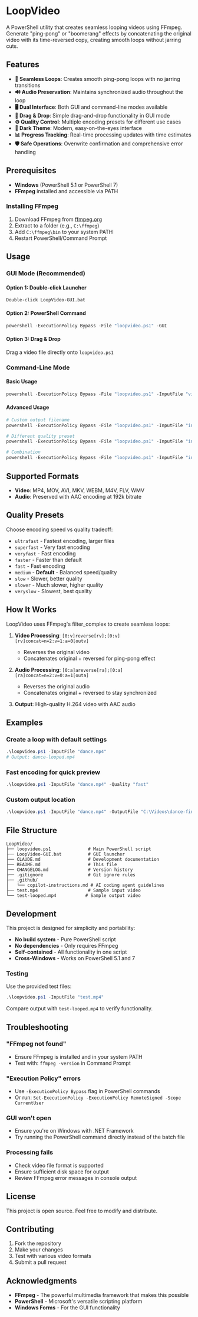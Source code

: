 # LoopVideo

A PowerShell utility that creates seamless looping videos using FFmpeg. Generate "ping-pong" or "boomerang" effects by concatenating the original video with its time-reversed copy, creating smooth loops without jarring cuts.

## Features

- **🎥 Seamless Loops**: Creates smooth ping-pong loops with no jarring transitions
- **🔊 Audio Preservation**: Maintains synchronized audio throughout the loop  
- **🖥️ Dual Interface**: Both GUI and command-line modes available
- **📁 Drag & Drop**: Simple drag-and-drop functionality in GUI mode
- **⚙️ Quality Control**: Multiple encoding presets for different use cases
- **🎨 Dark Theme**: Modern, easy-on-the-eyes interface
- **📊 Progress Tracking**: Real-time processing updates with time estimates
- **🛡️ Safe Operations**: Overwrite confirmation and comprehensive error handling

## Prerequisites

- **Windows** (PowerShell 5.1 or PowerShell 7)
- **FFmpeg** installed and accessible via PATH

### Installing FFmpeg

1. Download FFmpeg from [ffmpeg.org](https://ffmpeg.org/download.html)
2. Extract to a folder (e.g., `C:\ffmpeg`)
3. Add `C:\ffmpeg\bin` to your system PATH
4. Restart PowerShell/Command Prompt

## Usage

### GUI Mode (Recommended)

#### Option 1: Double-click Launcher
```
Double-click LoopVideo-GUI.bat
```

#### Option 2: PowerShell Command
```powershell
powershell -ExecutionPolicy Bypass -File "loopvideo.ps1" -GUI
```

#### Option 3: Drag & Drop
Drag a video file directly onto `loopvideo.ps1`

### Command-Line Mode

#### Basic Usage
```powershell
powershell -ExecutionPolicy Bypass -File "loopvideo.ps1" -InputFile "video.mp4"
```

#### Advanced Usage
```powershell
# Custom output filename
powershell -ExecutionPolicy Bypass -File "loopvideo.ps1" -InputFile "input.mp4" -OutputFile "custom-loop.mp4"

# Different quality preset
powershell -ExecutionPolicy Bypass -File "loopvideo.ps1" -InputFile "input.mp4" -Quality "fast"

# Combination
powershell -ExecutionPolicy Bypass -File "loopvideo.ps1" -InputFile "input.mp4" -OutputFile "output.mp4" -Quality "slow"
```

## Supported Formats

- **Video**: MP4, MOV, AVI, MKV, WEBM, M4V, FLV, WMV
- **Audio**: Preserved with AAC encoding at 192k bitrate

## Quality Presets

Choose encoding speed vs quality tradeoff:

- `ultrafast` - Fastest encoding, larger files
- `superfast` - Very fast encoding  
- `veryfast` - Fast encoding
- `faster` - Faster than default
- `fast` - Fast encoding
- `medium` - **Default** - Balanced speed/quality
- `slow` - Slower, better quality
- `slower` - Much slower, higher quality  
- `veryslow` - Slowest, best quality

## How It Works

LoopVideo uses FFmpeg's filter_complex to create seamless loops:

1. **Video Processing**: `[0:v]reverse[rv];[0:v][rv]concat=n=2:v=1:a=0[outv]`
   - Reverses the original video
   - Concatenates original + reversed for ping-pong effect

2. **Audio Processing**: `[0:a]areverse[ra];[0:a][ra]concat=n=2:v=0:a=1[outa]`
   - Reverses the original audio  
   - Concatenates original + reversed to stay synchronized

3. **Output**: High-quality H.264 video with AAC audio

## Examples

### Create a loop with default settings
```powershell
.\loopvideo.ps1 -InputFile "dance.mp4"
# Output: dance-looped.mp4
```

### Fast encoding for quick preview
```powershell
.\loopvideo.ps1 -InputFile "dance.mp4" -Quality "fast"
```

### Custom output location
```powershell
.\loopvideo.ps1 -InputFile "dance.mp4" -OutputFile "C:\Videos\dance-final.mp4"
```

## File Structure

```
LoopVideo/
├── loopvideo.ps1              # Main PowerShell script
├── LoopVideo-GUI.bat          # GUI launcher 
├── CLAUDE.md                  # Development documentation
├── README.md                  # This file
├── CHANGELOG.md               # Version history
├── .gitignore                 # Git ignore rules
├── .github/
│   └── copilot-instructions.md # AI coding agent guidelines
├── test.mp4                   # Sample input video
└── test-looped.mp4           # Sample output video
```

## Development

This project is designed for simplicity and portability:

- **No build system** - Pure PowerShell script
- **No dependencies** - Only requires FFmpeg  
- **Self-contained** - All functionality in one script
- **Cross-Windows** - Works on PowerShell 5.1 and 7

### Testing

Use the provided test files:
```powershell
.\loopvideo.ps1 -InputFile "test.mp4"
```

Compare output with `test-looped.mp4` to verify functionality.

## Troubleshooting

### "FFmpeg not found"
- Ensure FFmpeg is installed and in your system PATH
- Test with: `ffmpeg -version` in Command Prompt

### "Execution Policy" errors  
- Use `-ExecutionPolicy Bypass` flag in PowerShell commands
- Or run: `Set-ExecutionPolicy -ExecutionPolicy RemoteSigned -Scope CurrentUser`

### GUI won't open
- Ensure you're on Windows with .NET Framework
- Try running the PowerShell command directly instead of the batch file

### Processing fails
- Check video file format is supported  
- Ensure sufficient disk space for output
- Review FFmpeg error messages in console output

## License

This project is open source. Feel free to modify and distribute.

## Contributing

1. Fork the repository
2. Make your changes
3. Test with various video formats
4. Submit a pull request

## Acknowledgments

- **FFmpeg** - The powerful multimedia framework that makes this possible
- **PowerShell** - Microsoft's versatile scripting platform
- **Windows Forms** - For the GUI functionality